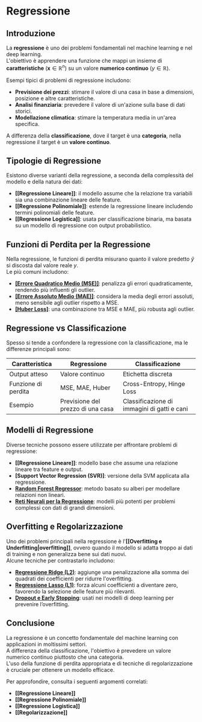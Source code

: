 # Regressione

## Introduzione  

La **regressione** è uno dei problemi fondamentali nel machine learning e nel deep learning.  
L'obiettivo è apprendere una funzione che mappi un insieme di **caratteristiche** ($\mathbf{x} \in \mathbb{R}^n$) su un valore **numerico continuo** ($y \in \mathbb{R}$).  

Esempi tipici di problemi di regressione includono:  

- **Previsione dei prezzi**: stimare il valore di una casa in base a dimensioni, posizione e altre caratteristiche.  
- **Analisi finanziaria**: prevedere il valore di un'azione sulla base di dati storici.  
- **Modellazione climatica**: stimare la temperatura media in un'area specifica.  

A differenza della **classificazione**, dove il target è una **categoria**, nella regressione il target è un **valore continuo**.

## Tipologie di Regressione  

Esistono diverse varianti della regressione, a seconda della complessità del modello e della natura dei dati:

- **[[Regressione Lineare]]**: il modello assume che la relazione tra variabili sia una combinazione lineare delle feature.  
- **[[Regressione Polinomiale]]**: estende la regressione lineare includendo termini polinomiali delle feature.  
- **[[Regressione Logistica]]**: usata per classificazione binaria, ma basata su un modello di regressione con output probabilistico.

## Funzioni di Perdita per la Regressione

Nella regressione, le funzioni di perdita misurano quanto il valore predetto $\hat{y}$ si discosta dal valore reale $y$.  
Le più comuni includono:

- **[[Errore Quadratico Medio (MSE)]](./MSE.md)**: penalizza gli errori quadraticamente, rendendo più influenti gli outlier.  
- **[[Errore Assoluto Medio (MAE)]](./MAE.md)**: considera la media degli errori assoluti, meno sensibile agli outlier rispetto a MSE.  
- **[[Huber Loss]](./Huber-Loss.md)**: una combinazione tra MSE e MAE, più robusta agli outlier.  

## Regressione vs Classificazione  

Spesso si tende a confondere la regressione con la classificazione, ma le differenze principali sono:

| **Caratteristica**      | **Regressione** | **Classificazione** |
|------------------------|---------------|----------------|
| Output atteso         | Valore continuo | Etichetta discreta |
| Funzione di perdita   | MSE, MAE, Huber | Cross-Entropy, Hinge Loss |
| Esempio               | Previsione del prezzo di una casa | Classificazione di immagini di gatti e cani |

## Modelli di Regressione  

Diverse tecniche possono essere utilizzate per affrontare problemi di regressione:

- **[[Regressione Lineare]]**: modello base che assume una relazione lineare tra feature e output.  
- **[Support Vector Regression (SVR)]**: versione della SVM applicata alla regressione.  
- **[Random Forest Regressor](./Random-Forest-Regressor.md)**: metodo basato su alberi per modellare relazioni non lineari.  
- **[Reti Neurali per la Regressione](./Reti-Neurali-Regressione.md)**: modelli più potenti per problemi complessi con dati di grandi dimensioni.  

## Overfitting e Regolarizzazione  

Uno dei problemi principali nella regressione è l'**[[Overfitting e Underfitting|overfitting]]**, ovvero quando il modello si adatta troppo ai dati di training e non generalizza bene sui dati nuovi.  
Alcune tecniche per contrastarlo includono:

- **[Regressione Ridge (L2)](./Regressione-Ridge.md)**: aggiunge una penalizzazione alla somma dei quadrati dei coefficienti per ridurre l'overfitting.  
- **[Regressione Lasso (L1)](./Regressione-Lasso.md)**: forza alcuni coefficienti a diventare zero, favorendo la selezione delle feature più rilevanti.  
- **[Dropout e Early Stopping](./Dropout-Early-Stopping.md)**: usati nei modelli di deep learning per prevenire l’overfitting.  

## Conclusione  

La regressione è un concetto fondamentale del machine learning con applicazioni in moltissimi settori.  
A differenza della classificazione, l'obiettivo è prevedere un valore numerico continuo piuttosto che una categoria.  
L'uso della funzione di perdita appropriata e di tecniche di regolarizzazione è cruciale per ottenere un modello efficace.  

Per approfondire, consulta i seguenti argomenti correlati:

- **[[Regressione Lineare]]**
- **[[Regressione Polinomiale]]**
- **[[Regressione Logistica]]**
- **[[Regolarizzazione]]**
